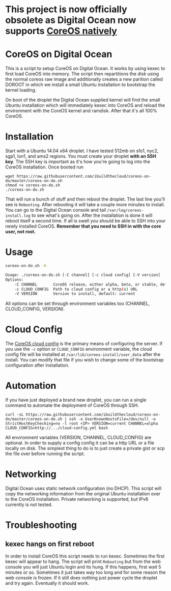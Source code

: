 This project is now officially obsolete as Digital Ocean now supports [CoreOS natively](https://coreos.com/blog/digital-ocean-supports-coreos/)
============================================================================================================================================

CoreOS on Digital Ocean
=======================

This is a script to setup CoreOS on Digital Ocean.  It works by using kexec to first load CoreOS into memory.  The script then repartitions the disk using the normal coreos raw image and additionally creates a new parition called DOROOT in which we install a small Ubuntu installation to bootstrap the kernel loading.  

On boot of the droplet the Digital Ocean supplied kernel will find the small Ubuntu installation which will immediately kexec into CoreOS and reload the environment with the CoreOS kernel and ramdisk.  After that it's all 100% CoreOS.

Installation
============

Start with a Ubuntu 14.04 x64 droplet.  I have tested 512mb on sfo1, nyc2, sgp1, lon1, and ams2 regions.  You must create your droplet **with an SSH key**.  The SSH key is important as it's how you're going to log into the CoreOS installation.  Once booted run

    wget https://raw.githubusercontent.com/ibuildthecloud/coreos-on-do/master/coreos-on-do.sh
    chmod +x coreos-on-do.sh
    ./coreos-on-do.sh

That will run a bunch of stuff and then reboot the droplet.  The last line you'll see is `Rebooting`.  After rebooting it will take a couple more minutes to install.  You can go to the Digital Ocean console and tail `/var/log/coreos-install.log` to see what's going on.  After the installation is done it will reboot itself a second time.  If all is swell you should be able to SSH into your newly installed CoreOS.  **Remember that you need to SSH in with the core user, not root.**

Usage
=====

```bash
coreos-on-do.sh -h

Usage: ./coreos-on-do.sh [-C channel] [-c cloud config] [-V version]
Options:
    -C CHANNEL       CoreOS release, either alpha, beta, or stable, default: alpha
    -c CLOUD_CONFIG  Path to cloud config or a http(s) URL
    -V VERSION       Version to install, default: current
```

All options can be set through environment variables too (CHANNEL, CLOUD_CONFIG, VERSION).

Cloud Config
============

The [CoreOS cloud config](http://coreos.com/docs/cluster-management/setup/cloudinit-cloud-config/) is the primary means of configuring the server.  If you use the `-c` option or `CLOUD_CONFIG` environment variable, the cloud config file will be installed at `/var/lib/coreos-install/user_data` after the install.  You can modify that file if you wish to change some of the bootstrap configuration after installation.

Automation
==========

If you have just deployed a brand new droplet, you can run a single command to automate the deployment of CoreOS through SSH.

    curl -sL https://raw.githubusercontent.com/ibuildthecloud/coreos-on-do/master/coreos-on-do.sh | ssh -o UserKnownHostsFile=/dev/null -o StrictHostKeyChecking=no -l root <IP> VERSION=current CHANNEL=alpha CLOUD_CONFIG=http://.../cloud-config.yml bash

All environment variables (VERSION, CHANNEL, CLOUD_CONFIG) are optional.  In order to supply a config config it can be a http URL or a file locally on disk.  The simplest thing to do is to just create a private gist or scp the file over before running the script.

Networking
==========

Digital Ocean uses static network configuration (no DHCP).  This script will copy the networking information from the original Ubuntu installation over to the CoreOS installation.  Private networking is supported, but IPv6 currently is not tested.

Troubleshooting
===============

kexec hangs on first reboot
---------------------------

In order to install CoreOS this script needs to run kexec.  Sometimes the first kexec will appear to hang.  The script will print `Rebooting` but from the web console you will just Ubuntu login and its hung.  If this happens, first wait 5 minutes or so.  Sometimes it just takes way too long and for some reason the web console is frozen.  If it still does nothing just power cycle the droplet and try again.  Eventually it should work.
